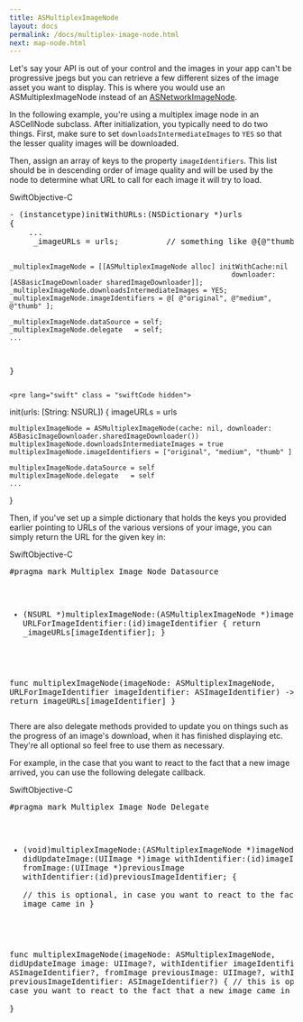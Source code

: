 ```yaml
---
title: ASMultiplexImageNode
layout: docs
permalink: /docs/multiplex-image-node.html
next: map-node.html
---
```


Let's say your API is out of your control and the images in your app can't be progressive jpegs but you can retrieve a few different sizes of the image asset you want to display. This is where you would use an ASMultiplexImageNode instead of an <a href = "/docs/network-image-node.html">ASNetworkImageNode</a>.

In the following example, you're using a multiplex image node in an ASCellNode subclass.  After initialization, you typically need to do two things.  First, make sure to set <code>downloadsIntermediateImages</code> to <code>YES</code> so that the lesser quality images will be downloaded.  

Then, assign an array of keys to the property <code>imageIdentifiers</code>.  This list should be in descending order of image quality and will be used by the node to determine what URL to call for each image it will try to load.

<div class = "highlight-group">
<span class="language-toggle"><a data-lang="swift" class="swiftButton">Swift</a><a data-lang="objective-c" class = "active objcButton">Objective-C</a></span>

<div class = "code">
    <pre lang="objc" class="objcCode">
- (instancetype)initWithURLs:(NSDictionary *)urls
{
    ...
     _imageURLs = urls;          // something like @{@"thumb": "/smallImageUrl", @"medium": ...}

    _multiplexImageNode = [[ASMultiplexImageNode alloc] initWithCache:nil 
                                                           downloader:[ASBasicImageDownloader sharedImageDownloader]];
    _multiplexImageNode.downloadsIntermediateImages = YES;
    _multiplexImageNode.imageIdentifiers = @[ @"original", @"medium", @"thumb" ];

    _multiplexImageNode.dataSource = self;
    _multiplexImageNode.delegate   = self;
    ...
}
    </pre>

    <pre lang="swift" class = "swiftCode hidden">

init(urls: [String: NSURL]) {
    imageURLs = urls

    multiplexImageNode = ASMultiplexImageNode(cache: nil, downloader: ASBasicImageDownloader.sharedImageDownloader())
    multiplexImageNode.downloadsIntermediateImages = true
    multiplexImageNode.imageIdentifiers = ["original", "medium", "thumb" ]

    multiplexImageNode.dataSource = self
    multiplexImageNode.delegate   = self
    ...
}
    </pre>
</div>
</div>


Then, if you've set up a simple dictionary that holds the keys you provided earlier pointing to URLs of the various versions of your image, you can simply return the URL for the given key in:

<div class = "highlight-group">
<span class="language-toggle"><a data-lang="swift" class="swiftButton">Swift</a><a data-lang="objective-c" class = "active objcButton">Objective-C</a></span>

<div class = "code">
    <pre lang="objc" class="objcCode">
#pragma mark Multiplex Image Node Datasource

- (NSURL *)multiplexImageNode:(ASMultiplexImageNode *)imageNode 
        URLForImageIdentifier:(id)imageIdentifier
{
    return _imageURLs[imageIdentifier];
}
    </pre>

    <pre lang="swift" class = "swiftCode hidden">
func multiplexImageNode(imageNode: ASMultiplexImageNode, URLForImageIdentifier imageIdentifier: ASImageIdentifier) -> NSURL? {
    return imageURLs[imageIdentifier]
}
    </pre>
</div>
</div>

There are also delegate methods provided to update you on things such as the progress of an image's download, when it has finished displaying etc.  They're all optional so feel free to use them as necessary.  

For example, in the case that you want to react to the fact that a new image arrived, you can use the following delegate callback.

<div class = "highlight-group">
<span class="language-toggle"><a data-lang="swift" class="swiftButton">Swift</a><a data-lang="objective-c" class = "active objcButton">Objective-C</a></span>

<div class = "code">
    <pre lang="objc" class="objcCode">
#pragma mark Multiplex Image Node Delegate

- (void)multiplexImageNode:(ASMultiplexImageNode *)imageNode 
            didUpdateImage:(UIImage *)image 
            withIdentifier:(id)imageIdentifier 
                 fromImage:(UIImage *)previousImage 
            withIdentifier:(id)previousImageIdentifier;
{    
        // this is optional, in case you want to react to the fact that a new image came in
}
    </pre>

    <pre lang="swift" class = "swiftCode hidden">
func multiplexImageNode(imageNode: ASMultiplexImageNode, 
             didUpdateImage image: UIImage?, 
             withIdentifier imageIdentifier: ASImageIdentifier?, 
             fromImage previousImage: UIImage?, 
             withIdentifier previousImageIdentifier: ASImageIdentifier?) {
    // this is optional, in case you want to react to the fact that a new image came in   
}
    </pre>
</div>
</div>

